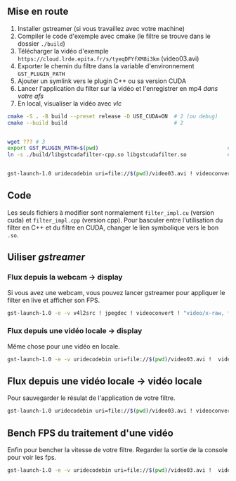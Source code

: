 

## Mise en route

1. Installer gstreamer (si vous travaillez avec votre machine)
2. Compiler le code d'exemple avec cmake (le filtre se trouve dans le dossier ``./build``)
3. Télécharger la vidéo d'exemple ``https://cloud.lrde.epita.fr/s/tyeqDFYfXM8i3km`` (video03.avi)
4. Exporter le chemin du filtre dans la variable d'environnement ``GST_PLUGIN_PATH``
5. Ajouter un symlink vers le plugin C++ ou sa version CUDA
6. Lancer l'application du filter sur la vidéo et l'enregistrer en mp4 *dans votre afs*
7. En local, visualiser la vidéo avec *vlc*


```sh
cmake -S . -B build --preset release -D USE_CUDA=ON  # 2 (ou debug)
cmake --build build                                  # 2


wget ??? # 3
export GST_PLUGIN_PATH=$(pwd)                                         # 4
ln -s ./build/libgstcudafilter-cpp.so libgstcudafilter.so             # 5


gst-launch-1.0 uridecodebin uri=file://$(pwd)/video03.avi ! videoconvert ! "video/x-raw, format=(string)RGB" ! cudafilter ! videoconvert ! video/x-raw, format=I420 ! x264enc ! mp4mux ! filesink location=output.mp4 #5
```

## Code

Les seuls fichiers à modifier sont normalement ``filter_impl.cu`` (version cuda) et ``filter_impl.cpp`` (version cpp). Pour basculer entre l'utilisation du filter en C++ et du filtre en CUDA, changer le lien symbolique vers le bon ``.so``.


## Uiliser *gstreamer*

### Flux depuis la webcam -> display

Si vous avez une webcam, vous pouvez lancer gstreamer pour appliquer le filter en live et afficher son FPS.

```sh
gst-launch-1.0 -e -v v4l2src ! jpegdec ! videoconvert ! "video/x-raw, format=(string)RGB" ! cudafilter ! videoconvert ! fpsdisplaysink
```

### Flux depuis une vidéo locale -> display

Même chose pour une vidéo en locale.

```sh
gst-launch-1.0 -e -v uridecodebin uri=file://$(pwd)/video03.avi !  videoconvert ! "video/x-raw, format=(string)RGB" ! cudafilter ! videoconvert ! fpsdisplaysink
```

## Flux depuis une vidéo locale -> vidéo locale

Pour sauvegarder le résulat de l'application de votre filtre.

```sh
gst-launch-1.0 uridecodebin uri=file://$(pwd)/video03.avi ! videoconvert ! "video/x-raw, format=(string)RGB" ! cudafilter ! videoconvert ! video/x-raw, format=I420 ! x264enc ! mp4mux ! filesink location=output.mp4
```


## Bench FPS du traitement d'une vidéo

Enfin pour bencher la vitesse de votre filtre. Regarder la sortie de la console pour voir les fps. 

```sh
gst-launch-1.0 -e -v uridecodebin uri=file://$(pwd)/video03.avi !  videoconvert ! "video/x-raw, format=(string)RGB" ! cudafilter ! videoconvert ! fpsdisplaysink video-sink=fakesink sync=false
```
